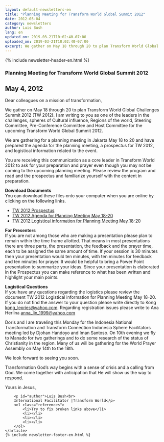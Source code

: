 ```yaml
---
layout: default-newsletters-en
title: "Planning Meeting for Transform World Global Summit 2012"
date: 2012-05-04
category: newsletters
author: Luis Bush
lang: en
updated_on: 2019-03-21T10:02:40-07:00
uploaded_on: 2019-03-21T10:02:40-07:00
excerpt: We gather on May 18 through 20 to plan Transform World Global Challenges Summit 2012 (TW 2012). I am writing to you as one of the leaders in the challenges, spheres of Cultural influence, Regions of the world, Steering Committee, Pre-Conference Committee and Host Committee for the upcoming Transform World Global Summit 2012. We are gathering for a planning meeting in Jakarta May 18 to 20 and have prepared the agenda for the planning meeting, a prospectus for TW 2012, and logistical information related to the event.
---
```

<article class="document-container" data-publication-date="{{page.date}}" data-uploaded-on="{{page.uploaded_on}}" data-updated-on="{{page.updated_on}}" data-category="{{page.category}}">
<div id="newsletter">
{% include newsletter-header-en.html %}
	<article>
	    <h1>Planning Meeting for Transform World Global Summit 2012</h1>
		<h2 id="article-date"><time datetime="2012-05-04">May 4, 2012</time></h2>
		<p id="first-paragraph">Dear colleagues on a mission of transformation,</p>
		<p>We gather on May 18 through 20 to plan Transform World Global Challenges Summit 2012 (TW 2012). I am writing to you as one of the leaders in the challenges, spheres of Cultural influence, Regions of the world, Steering Committee, Pre-Conference Committee and Host Committee for the upcoming Transform World Global Summit 2012.</p>
		<p>We are gathering for a planning meeting in Jakarta May 18 to 20 and have prepared the agenda for the planning meeting, a prospectus for TW 2012, and logistical information related to the event.</p>
		<p>You are receiving this communication as a core leader in Transform World 2012 to ask for your preparation and prayer even though you may not be coming to the upcoming planning meeting. Please review the program and read and the prospectus and familiarize yourself with the content in preparation.
</p>
		<p><strong>Download Documents</strong><br>You can download these files onto your computer when you are online by clicking on the following links. </p>
		<ul>
			<li><a href="TW 2012 Prospectus">TW 2012 Prospectus</a></li>
			<li><a href="TW 2012 Agenda for Planning Meeting May 18-20">TW 2012 Agenda for Planning Meeting May 18-20</a></li>
			<li><a href="TW 2012 Logistical information for Planning Meeting May 18-20">TW 2012 Logistical information for Planning Meeting May 18-20</a></li>
		</ul>
		<p><strong>For Presenters</strong><br>
If you are not among those who are making a presentation please plan to remain within the time frame allotted. That means in most presentations there are three parts, the presentation, the feedback and the prayer time, each to be assigned the same amount of time. If your session is 30 minutes then your presentation would ten minutes, with ten minutes for feedback and ten minutes for prayer. It would be helpful to bring a Power Point presentation to summarize your ideas. Since your presentation is elaborated in the Prospectus you can make reference to what has been written and highlight your main points.</p>
		<p><strong>Logistical Questions</strong><br>
If you have any questions regarding the logistics please review the document TW 2012 Logistical information for Planning Meeting May 18-20. If you do not find the answer to your question please write directly to Kong <a href="mailto:kong_leories@yahoo.com">kong_leories@yahoo.com</a>. Regarding registration issues please write to Ana Herlina <a href="mailto:anna_lin_1999@yahoo.com">anna_lin_1999@yahoo.com</a></p>
		<p>Doris and I are traveling this Monday for the Indonesia National Transformation and Transform Connection Indonesia Sphere Facilitators meeting led by Djohan Handoyo and Iman Santoso. On 10th evening we fly to Manado for two gatherings and to do some research of the status of Christianity in the region.  Many of us will be gathering for the World Prayer Assembly on May 14th to the 18th.</p>
		<p>We look forward to seeing you soon.</p>
		<p>Transformation God’s way begins with a sense of crisis and a calling from God. We come together with anticipation that He will show us the way to respond.</p>
		<p>Yours in Jesus,</p>

		<p id="author">Luis Bush<br>
		International Facilitator |Transform World</p>
		<ol class="references">
			<li>Try to fix broken links above</li>
			<li></li>
			<li></li>
			<li></li>
		</ol>
	</article>
	{% include newsletter-footer-en.html %}
</div>
</article>
